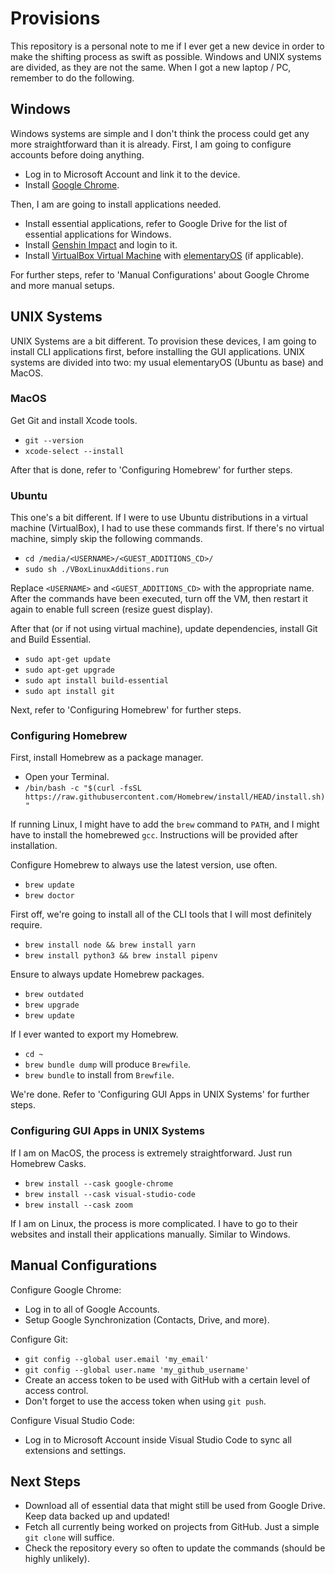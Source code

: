 # Provisions

This repository is a personal note to me if I ever get a new device in order to make the shifting process as swift as possible. Windows and UNIX systems are divided, as they are not the same. When I got a new laptop / PC, remember to do the following.

## Windows

Windows systems are simple and I don't think the process could get any more straightforward than it is already. First, I am going to configure accounts before doing anything.

- Log in to Microsoft Account and link it to the device.
- Install [Google Chrome](https://www.google.com/chrome/).

Then, I am are going to install applications needed.

- Install essential applications, refer to Google Drive for the list of essential applications for Windows.
- Install [Genshin Impact](https://genshin.mihoyo.com/) and login to it.
- Install [VirtualBox Virtual Machine](https://www.virtualbox.org/wiki/Downloads) with [elementaryOS](https://elementary.io/) (if applicable).

For further steps, refer to 'Manual Configurations' about Google Chrome and more manual setups.

## UNIX Systems

UNIX Systems are a bit different. To provision these devices, I am going to install CLI applications first, before installing the GUI applications. UNIX systems are divided into two: my usual elementaryOS (Ubuntu as base) and MacOS.

### MacOS

Get Git and install Xcode tools.

- `git --version`
- `xcode-select --install`

After that is done, refer to 'Configuring Homebrew' for further steps.

### Ubuntu

This one's a bit different. If I were to use Ubuntu distributions in a virtual machine (VirtualBox), I had to use these commands first. If there's no virtual machine, simply skip the following commands.

- `cd /media/<USERNAME>/<GUEST_ADDITIONS_CD>/`
- `sudo sh ./VBoxLinuxAdditions.run`

Replace `<USERNAME>` and `<GUEST_ADDITIONS_CD>` with the appropriate name. After the commands have been executed, turn off the VM, then restart it again to enable full screen (resize guest display).

After that (or if not using virtual machine), update dependencies, install Git and Build Essential.

- `sudo apt-get update`
- `sudo apt-get upgrade`
- `sudo apt install build-essential`
- `sudo apt install git`

Next, refer to 'Configuring Homebrew' for further steps.

### Configuring Homebrew

First, install Homebrew as a package manager.

- Open your Terminal.
- `/bin/bash -c "$(curl -fsSL https://raw.githubusercontent.com/Homebrew/install/HEAD/install.sh)"`

If running Linux, I might have to add the `brew` command to `PATH`, and I might have to install the homebrewed `gcc`. Instructions will be provided after installation.

Configure Homebrew to always use the latest version, use often.

- `brew update`
- `brew doctor`

First off, we're going to install all of the CLI tools that I will most definitely require.

- `brew install node && brew install yarn`
- `brew install python3 && brew install pipenv`

Ensure to always update Homebrew packages.

- `brew outdated`
- `brew upgrade`
- `brew update`

If I ever wanted to export my Homebrew.

- `cd ~`
- `brew bundle dump` will produce `Brewfile`.
- `brew bundle` to install from `Brewfile`.

We're done. Refer to 'Configuring GUI Apps in UNIX Systems' for further steps.

### Configuring GUI Apps in UNIX Systems

If I am on MacOS, the process is extremely straightforward. Just run Homebrew Casks.

- `brew install --cask google-chrome`
- `brew install --cask visual-studio-code`
- `brew install --cask zoom`

If I am on Linux, the process is more complicated. I have to go to their websites and install their applications manually. Similar to Windows.

## Manual Configurations

Configure Google Chrome:

- Log in to all of Google Accounts.
- Setup Google Synchronization (Contacts, Drive, and more).

Configure Git:

- `git config --global user.email 'my_email'`
- `git config --global user.name 'my_github_username'`
- Create an access token to be used with GitHub with a certain level of access control.
- Don't forget to use the access token when using `git push`.

Configure Visual Studio Code:

- Log in to Microsoft Account inside Visual Studio Code to sync all extensions and settings.

## Next Steps

- Download all of essential data that might still be used from Google Drive. Keep data backed up and updated!
- Fetch all currently being worked on projects from GitHub. Just a simple `git clone` will suffice.
- Check the repository every so often to update the commands (should be highly unlikely).
